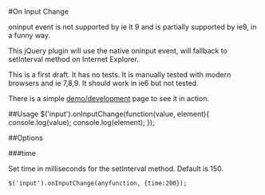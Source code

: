 #On Input Change

oninput event is not supported by ie lt 9 and is partially supported by ie9, in a funny way.

This jQuery plugin will use the native oninput event, will fallback to setInterval method on Internet Explorer.

This is a first draft. It has no tests. It is manually tested with modern browsers and ie 7,8,9. It should work in ie6 but not tested.

There is a simple [demo/development](http://bbarakaci.github.com/on-input-change/) page to see it in action.

##Usage
    $('input').onInputChange(function(value, element){
        console.log(value);
        console.log(element);
    });
    
##Options

###time

Set time in milliseconds for the setInterval method. Default is 150.

    $('input').onInputChange(anyfunction, {time:200});